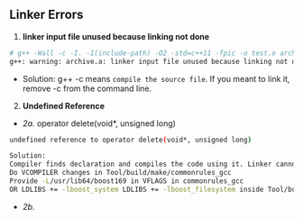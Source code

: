 ## Linker Errors
1. **linker input file unused because linking not done**
```bash
# g++ -Wall -c -I. -I(include-path) -O2 -std=c++11 -fpic -o test.o archive.a main.o
g++: warning: archive.a: linker input file unused because linking not done
```
  - Solution: g++ -c means `compile the source file`. If you meant to link it, remove -c from the command line.
2. **Undefined Reference**
  - *2a.* operator delete(void*, unsigned long)
```bash
undefined reference to operator delete(void*, unsigned long)

Solution:
Compiler finds declaration and compiles the code using it. Linker cannot find definition
Do VCOMPILER changes in Tool/build/make/commonrules_gcc
Provide -L/usr/lib64/boost169 in VFLAGS in commonrules_gcc
OR LDLIBS += -lboost_system LDLIBS += -lboost_filesystem inside Tool/build/make/commonrules_gcc
```
  - *2b.*
